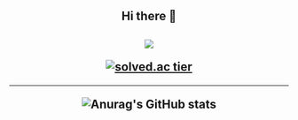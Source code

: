 <div align=center>
<h2>Hi there 👋<h2>
    
<img src="https://mblogthumb-phinf.pstatic.net/MjAxOTA2MDJfNzQg/MDAxNTU5NDgzMjcxMTc5.r31w7wXkd5bIjve5hftNOqawzjDiCva6q6xq-w5t8f8g.fZRDuiPlLxgId7OoeFJpMxdrZHkGlh8un-2viMxeix8g.GIF.studygir/tnTuXuT_%282%29.gif?type=w2">    

[![solved.ac tier](http://mazassumnida.wtf/api/generate_badge?boj=tph01198)](https://solved.ac/tph01198)
* * *
![Anurag's GitHub stats](https://github-readme-stats.vercel.app/api?username=DECOY-DUCK&show_icons=true&theme=radical)


<!--
**DECOY-DUCK/DECOY-DUCK** is a ✨ _special_ ✨ repository because its `README.md` (this file) appears on your GitHub profile.

Here are some ideas to get you started:

- 🔭 I’m currently working on ...
- 🌱 I’m currently learning ...
- 👯 I’m looking to collaborate on ...
- 🤔 I’m looking for help with ...
- 💬 Ask me about ...
- 📫 How to reach me: ...
- 😄 Pronouns: ...
- ⚡ Fun fact: ...
-->
</div>
